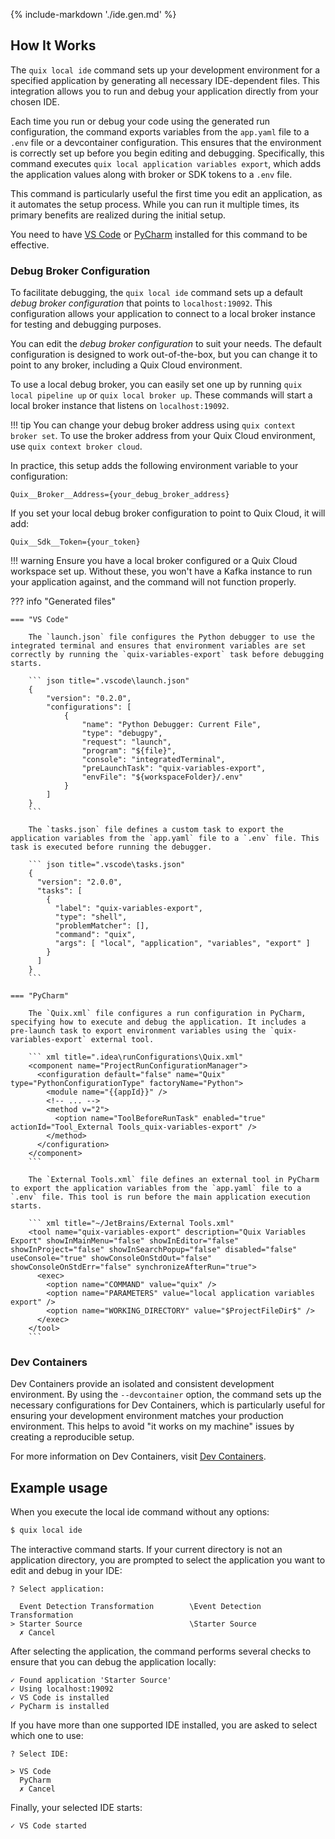{% include-markdown './ide.gen.md' %}

## How It Works

The `quix local ide` command sets up your development environment for a specified application by generating all necessary IDE-dependent files. This integration allows you to run and debug your application directly from your chosen IDE.

Each time you run or debug your code using the generated run configuration, the command exports variables from the `app.yaml` file to a `.env` file or a devcontainer configuration. This ensures that the environment is correctly set up before you begin editing and debugging. Specifically, this command executes `quix local application variables export`, which adds the application values along with broker or SDK tokens to a `.env` file.

This command is particularly useful the first time you edit an application, as it automates the setup process. While you can run it multiple times, its primary benefits are realized during the initial setup.

You need to have [VS Code](https://code.visualstudio.com/) or [PyCharm](https://www.jetbrains.com/pycharm/) installed for this command to be effective.

### Debug Broker Configuration

To facilitate debugging, the `quix local ide` command sets up a default *debug broker configuration* that points to `localhost:19092`. This configuration allows your application to connect to a local broker instance for testing and debugging purposes.

You can edit the *debug broker configuration* to suit your needs. The default configuration is designed to work out-of-the-box, but you can change it to point to any broker, including a Quix Cloud environment.

To use a local debug broker, you can easily set one up by running `quix local pipeline up` or `quix local broker up`. These commands will start a local broker instance that listens on `localhost:19092`.

!!! tip
    You can change your debug broker address using `quix context broker set`. To use the broker address from your Quix Cloud environment, use `quix context broker cloud`.

In practice, this setup adds the following environment variable to your configuration:

```
Quix__Broker__Address={your_debug_broker_address}
```

If you set your local debug broker configuration to point to Quix Cloud, it will add:

```
Quix__Sdk__Token={your_token}
```

!!! warning
    Ensure you have a local broker configured or a Quix Cloud workspace set up. Without these, you won't have a Kafka instance to run your application against, and the command will not function properly.


??? info "Generated files"

    === "VS Code"
    
        The `launch.json` file configures the Python debugger to use the integrated terminal and ensures that environment variables are set correctly by running the `quix-variables-export` task before debugging starts.
        
        ``` json title=".vscode\launch.json"
        {
            "version": "0.2.0",
            "configurations": [
                {
                    "name": "Python Debugger: Current File",
                    "type": "debugpy",
                    "request": "launch",
                    "program": "${file}",
                    "console": "integratedTerminal",
                    "preLaunchTask": "quix-variables-export",
                    "envFile": "${workspaceFolder}/.env"
                }
            ]
        }
        ```
        
        The `tasks.json` file defines a custom task to export the application variables from the `app.yaml` file to a `.env` file. This task is executed before running the debugger.
        
        ``` json title=".vscode\tasks.json"
        {
          "version": "2.0.0",
          "tasks": [
            {
              "label": "quix-variables-export",
              "type": "shell",
              "problemMatcher": [],
              "command": "quix",
              "args": [ "local", "application", "variables", "export" ]
            }
          ]
        }
        ```

    === "PyCharm"
    
        The `Quix.xml` file configures a run configuration in PyCharm, specifying how to execute and debug the application. It includes a pre-launch task to export environment variables using the `quix-variables-export` external tool.
        
        ``` xml title=".idea\runConfigurations\Quix.xml"
        <component name="ProjectRunConfigurationManager">
          <configuration default="false" name="Quix" type="PythonConfigurationType" factoryName="Python">
            <module name="{{appId}}" />
            <!-- ... -->
            <method v="2">
              <option name="ToolBeforeRunTask" enabled="true" actionId="Tool_External Tools_quix-variables-export" />
            </method>
          </configuration>
        </component>
        ```

        The `External Tools.xml` file defines an external tool in PyCharm to export the application variables from the `app.yaml` file to a `.env` file. This tool is run before the main application execution starts.

        ``` xml title="~/JetBrains/External Tools.xml"
        <tool name="quix-variables-export" description="Quix Variables Export" showInMainMenu="false" showInEditor="false" showInProject="false" showInSearchPopup="false" disabled="false" useConsole="true" showConsoleOnStdOut="false" showConsoleOnStdErr="false" synchronizeAfterRun="true">
          <exec>
            <option name="COMMAND" value="quix" />
            <option name="PARAMETERS" value="local application variables export" />
            <option name="WORKING_DIRECTORY" value="$ProjectFileDir$" />
          </exec>
        </tool>
        ```

### Dev Containers

Dev Containers provide an isolated and consistent development environment. By using the `--devcontainer` option, the command sets up the necessary configurations for Dev Containers, which is particularly useful for ensuring your development environment matches your production environment. This helps to avoid "it works on my machine" issues by creating a reproducible setup.

For more information on Dev Containers, visit [Dev Containers](https://containers.dev/).

## Example usage

When you execute the local ide command without any options:

```bash
$ quix local ide
```

The interactive command starts. If your current directory is not an application directory, you are prompted to select the application you want to edit and debug in your IDE:

```text
? Select application:

  Event Detection Transformation        \Event Detection Transformation
> Starter Source                        \Starter Source
  ✗ Cancel
```

After selecting the application, the command performs several checks to ensure that you can debug the application locally:

```text
✓ Found application 'Starter Source'
✓ Using localhost:19092
✓ VS Code is installed
✓ PyCharm is installed
```

If you have more than one supported IDE installed, you are asked to select which one to use:

```text
? Select IDE:

> VS Code
  PyCharm
  ✗ Cancel
```

Finally, your selected IDE starts:

```text
✓ VS Code started
```